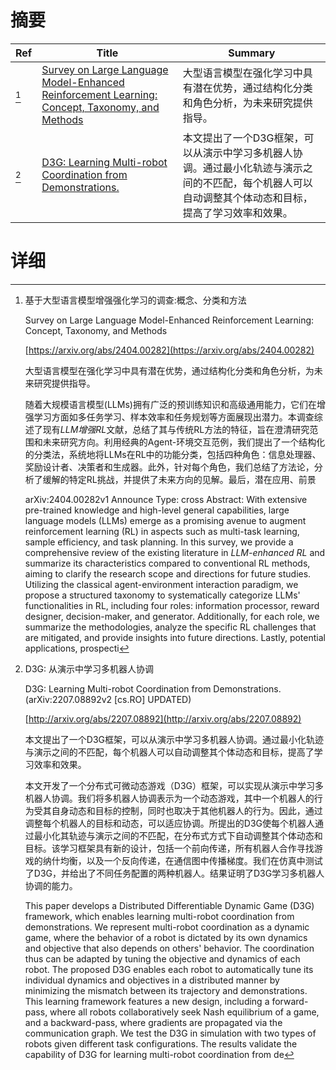 # 摘要

| Ref | Title | Summary |
| --- | --- | --- |
| [^1] | [Survey on Large Language Model-Enhanced Reinforcement Learning: Concept, Taxonomy, and Methods](https://arxiv.org/abs/2404.00282) | 大型语言模型在强化学习中具有潜在优势，通过结构化分类和角色分析，为未来研究提供指导。 |
| [^2] | [D3G: Learning Multi-robot Coordination from Demonstrations.](http://arxiv.org/abs/2207.08892) | 本文提出了一个D3G框架，可以从演示中学习多机器人协调。通过最小化轨迹与演示之间的不匹配，每个机器人可以自动调整其个体动态和目标，提高了学习效率和效果。 |

# 详细

[^1]: 基于大型语言模型增强强化学习的调查:概念、分类和方法

    Survey on Large Language Model-Enhanced Reinforcement Learning: Concept, Taxonomy, and Methods

    [https://arxiv.org/abs/2404.00282](https://arxiv.org/abs/2404.00282)

    大型语言模型在强化学习中具有潜在优势，通过结构化分类和角色分析，为未来研究提供指导。

    

    随着大规模语言模型(LLMs)拥有广泛的预训练知识和高级通用能力，它们在增强学习方面如多任务学习、样本效率和任务规划等方面展现出潜力。本调查综述了现有$\textit{LLM增强RL}$文献，总结了其与传统RL方法的特征，旨在澄清研究范围和未来研究方向。利用经典的Agent-环境交互范例，我们提出了一个结构化的分类法，系统地将LLMs在RL中的功能分类，包括四种角色：信息处理器、奖励设计者、决策者和生成器。此外，针对每个角色，我们总结了方法论，分析了缓解的特定RL挑战，并提供了未来方向的见解。最后，潜在应用、前景

    arXiv:2404.00282v1 Announce Type: cross  Abstract: With extensive pre-trained knowledge and high-level general capabilities, large language models (LLMs) emerge as a promising avenue to augment reinforcement learning (RL) in aspects such as multi-task learning, sample efficiency, and task planning. In this survey, we provide a comprehensive review of the existing literature in $\textit{LLM-enhanced RL}$ and summarize its characteristics compared to conventional RL methods, aiming to clarify the research scope and directions for future studies. Utilizing the classical agent-environment interaction paradigm, we propose a structured taxonomy to systematically categorize LLMs' functionalities in RL, including four roles: information processor, reward designer, decision-maker, and generator. Additionally, for each role, we summarize the methodologies, analyze the specific RL challenges that are mitigated, and provide insights into future directions. Lastly, potential applications, prospecti
    
[^2]: D3G: 从演示中学习多机器人协调

    D3G: Learning Multi-robot Coordination from Demonstrations. (arXiv:2207.08892v2 [cs.RO] UPDATED)

    [http://arxiv.org/abs/2207.08892](http://arxiv.org/abs/2207.08892)

    本文提出了一个D3G框架，可以从演示中学习多机器人协调。通过最小化轨迹与演示之间的不匹配，每个机器人可以自动调整其个体动态和目标，提高了学习效率和效果。

    

    本文开发了一个分布式可微动态游戏（D3G）框架，可以实现从演示中学习多机器人协调。我们将多机器人协调表示为一个动态游戏，其中一个机器人的行为受其自身动态和目标的控制，同时也取决于其他机器人的行为。因此，通过调整每个机器人的目标和动态，可以适应协调。所提出的D3G使每个机器人通过最小化其轨迹与演示之间的不匹配，在分布式方式下自动调整其个体动态和目标。该学习框架具有新的设计，包括一个前向传递，所有机器人合作寻找游戏的纳什均衡，以及一个反向传递，在通信图中传播梯度。我们在仿真中测试了D3G，并给出了不同任务配置的两种机器人。结果证明了D3G学习多机器人协调的能力。

    This paper develops a Distributed Differentiable Dynamic Game (D3G) framework, which enables learning multi-robot coordination from demonstrations. We represent multi-robot coordination as a dynamic game, where the behavior of a robot is dictated by its own dynamics and objective that also depends on others' behavior. The coordination thus can be adapted by tuning the objective and dynamics of each robot. The proposed D3G enables each robot to automatically tune its individual dynamics and objectives in a distributed manner by minimizing the mismatch between its trajectory and demonstrations. This learning framework features a new design, including a forward-pass, where all robots collaboratively seek Nash equilibrium of a game, and a backward-pass, where gradients are propagated via the communication graph. We test the D3G in simulation with two types of robots given different task configurations. The results validate the capability of D3G for learning multi-robot coordination from de
    

